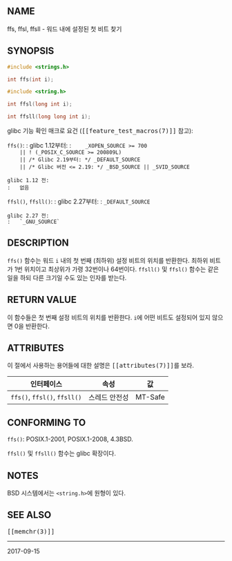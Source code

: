 ## NAME

ffs, ffsl, ffsll - 워드 내에 설정된 첫 비트 찾기

## SYNOPSIS

```c
#include <strings.h>

int ffs(int i);

#include <string.h>

int ffsl(long int i);

int ffsll(long long int i);
```

glibc 기능 확인 매크로 요건 (<tt>[[feature_test_macros(7)]]</tt> 참고):

`ffs()`:
:   glibc 1.12부터:
    :   `    _XOPEN_SOURCE >= 700`<br>
        `    || ! (_POSIX_C_SOURCE >= 200809L)`<br>
        `    || /* Glibc 2.19부터: */ _DEFAULT_SOURCE`<br>
        `    || /* Glibc 버전 <= 2.19: */ _BSD_SOURCE || _SVID_SOURCE`

    glibc 1.12 전:
    :   없음

`ffsl()`, `ffsll()`:
:   glibc 2.27부터:
    :   `_DEFAULT_SOURCE`

    glibc 2.27 전:
    :   `_GNU_SOURCE`

## DESCRIPTION

`ffs()` 함수는 워드 `i` 내의 첫 번째 (최하위) 설정 비트의 위치를 반환한다. 최하위 비트가 1번 위치이고 최상위가 가령 32번이나 64번이다. `ffsll()` 및 `ffsl()` 함수는 같은 일을 하되 다른 크기일 수도 있는 인자를 받는다.

## RETURN VALUE

이 함수들은 첫 번째 설정 비트의 위치를 반환한다. `i`에 어떤 비트도 설정되어 있지 않으면 0을 반환한다.

## ATTRIBUTES

이 절에서 사용하는 용어들에 대한 설명은 <tt>[[attributes(7)]]</tt>를 보라.

| 인터페이스 | 속성 | 값 |
| --- | --- | --- |
| `ffs()`, `ffsl()`, `ffsll()` | 스레드 안전성 | MT-Safe |

## CONFORMING TO

`ffs()`: POSIX.1-2001, POSIX.1-2008, 4.3BSD.

`ffsl()` 및 `ffsll()` 함수는 glibc 확장이다.

## NOTES

BSD 시스템에서는 `<string.h>`에 원형이 있다.

## SEE ALSO

<tt>[[memchr(3)]]</tt>

----

2017-09-15
